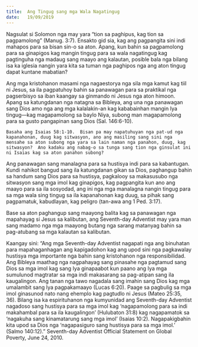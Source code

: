 ```yaml
---
title:  Ang Tingug sang mga Wala Nagatingug
date:   19/09/2019
---
```


Nagsulat si Solomon nga may yara “tion sa paghipus, kag tion sa pagpamolong” (Manug. 3:7).  Ensakto gid sia, kag ang pagpangita sini indi mahapos para sa bisan sin-o sa aton.  Apang, kun bahin sa pagpamolong para sa ginapigos kag mangin tingug para sa wala nagatingug kag pagtinguha nga madaug sang maayo ang kalautan, posible bala nga bilang isa ka iglesia nangin yara kita sa tuman nga paghipos nga ang aton tingug dapat kuntane mabatian?

Ang mga kristohanon masami nga nagaestorya nga sila mga kamut kag tiil ni Jesus, sa ila pagpatuhoy bahin sa panawagan para sa praktikal nga pagserbisyo sa iban kaangay sa ginmando ni Jesus nga aton himoon.  Apang sa katungdanan nga natagna sa Bibleya, ang una nga panawagan sang Dios amo nga ang mga kalalakin-an kag kababainhan mangin Iya tingug—kag magapamolong sa baylo Niya, subong man magapamolong para sa gusto pangapinan sang Dios (Sal. 146:6-10).

`Basaha ang Isaias 58:1-10.  Bisan pa may napatuhuyan nga pat-ud nga kapanahonan, duug kag sitwasyon, ano ang masiling sang sini nga mensahe sa aton subong nga yara sa lain naman nga panahon, duug, kag sitwasyon?  Ano kadaku ang nabag-o sa tunga sang tion nga ginsulat ini ni Isaias kag sa aton panahon subong?`

Ang panawagan sang manalagna para sa hustisya indi para sa kabantugan.  Kundi nahikot bangud sang ila katungdanan gikan sa Dios, paghangup bahin sa handum sang Dios para sa hustisya, pagkalooy sa makasusubo nga sitwasyon sang mga imol kag ginapigos, kag pagpangita kun ano ang maayo para sa ila sosyodad, ang ini nga mga manalagna nangin tingug para sa mga wala sing tingug sa ila kapanahonan kag duug, sa pihak sang pagpamatuk, kabudlayan, kag peligro (tan-awa ang 1 Ped. 3:17).

Base sa aton paghangup sang maayong balita kag sa panawagan nga mapahayag si Jesus sa kalibutan, ang Seventh-day Adventist may yara man sang madamo nga mga maayong butang nga sarang matanyag bahin sa pag-atubang sa mga kalautan sa kalibutan.

Kaangay sini: “Ang mga Seventh-day Adventist nagapati nga ang binuhatan para mapahaganhagan ang kapigadohon kag ang upod sini nga pagkawalay hustisya mga importante nga bahin sang kristohanon nga responsibilidad.  Ang Bibleya maathag nga nagpahayag sang pinasahe nga pagtamud sang Dios sa mga imol kag sang Iya ginapaabot kun paano ang Iya mga sumulunod magtratar sa mga indi makasarang sa pag-atipan sang ila kaugalingon.  Ang tanan nga tawo nagadala sang imahin sang Dios kag mga umalambit sang Iya pagpakamaayo (Lucas 6:20).  Paage sa pagbulig sa mga imol ginasunod nato nang ehemplo kag pagtudlo ni Jesus (Mateo 25:35, 36).  Bilang isa ka espirituhanon nga kumyunidad ang Seventh-day Adventist nagadoso sang hustisya para sa mga imol kag ‘nagapamolong para sa indi makahambal para sa ila kaugalingon’ (Hulubaton 31:8) kag nagapamatok sa ‘nagakuha sang kinamatarung sang mga imol’ (Isaias 10:2).  Nagapakigbahin kita upod sa Dios nga ‘nagapasiguro sang hustisya para sa mga imol.’ (Salmo 140:12).” Seventh-day Adventist Official Statement on Global Poverty, June 24, 2010.